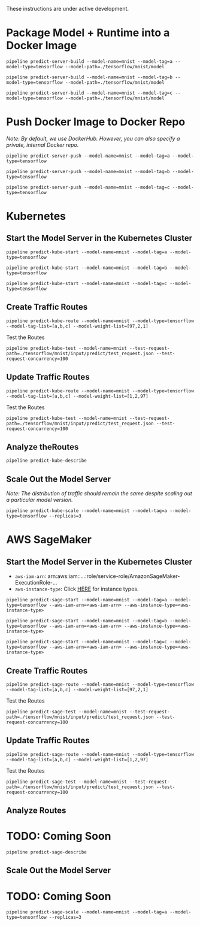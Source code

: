 These instructions are under active development.

# Package Model + Runtime into a Docker Image
```
pipeline predict-server-build --model-name=mnist --model-tag=a --model-type=tensorflow --model-path=./tensorflow/mnist/model
```
```
pipeline predict-server-build --model-name=mnist --model-tag=b --model-type=tensorflow --model-path=./tensorflow/mnist/model
```
```
pipeline predict-server-build --model-name=mnist --model-tag=c --model-type=tensorflow --model-path=./tensorflow/mnist/model
```

# Push Docker Image to Docker Repo
_Note:  By default, we use DockerHub.  However, you can also specify a private, internal Docker repo._
```
pipeline predict-server-push --model-name=mnist --model-tag=a --model-type=tensorflow
```
```
pipeline predict-server-push --model-name=mnist --model-tag=b --model-type=tensorflow 
```
```
pipeline predict-server-push --model-name=mnist --model-tag=c --model-type=tensorflow 
```

# Kubernetes
## Start the Model Server in the Kubernetes Cluster
```
pipeline predict-kube-start --model-name=mnist --model-tag=a --model-type=tensorflow 
```
```
pipeline predict-kube-start --model-name=mnist --model-tag=b --model-type=tensorflow 
```
```
pipeline predict-kube-start --model-name=mnist --model-tag=c --model-type=tensorflow 
```

## Create Traffic Routes
```
pipeline predict-kube-route --model-name=mnist --model-type=tensorflow --model-tag-list=[a,b,c] --model-weight-list=[97,2,1]
```

Test the Routes
```
pipeline predict-kube-test --model-name=mnist --test-request-path=./tensorflow/mnist/input/predict/test_request.json --test-request-concurrency=100
```

## Update Traffic Routes
```
pipeline predict-kube-route --model-name=mnist --model-type=tensorflow --model-tag-list=[a,b,c] --model-weight-list=[1,2,97]
```

Test the Routes
```
pipeline predict-kube-test --model-name=mnist --test-request-path=./tensorflow/mnist/input/predict/test_request.json --test-request-concurrency=100
```

## Analyze theRoutes
```
pipeline predict-kube-describe
```

## Scale Out the Model Server
_Note: The distribution of traffic should remain the same despite scaling out a particular model version._
```
pipeline predict-kube-scale --model-name=mnist --model-tag=a --model-type=tensorflow --replicas=3
```

# AWS SageMaker 
## Start the Model Server in the Kubernetes Cluster
* `aws-iam-arn`: arn:aws:iam::...:role/service-role/AmazonSageMaker-ExecutionRole-...
* `aws-instance-type`: Click [HERE](https://aws.amazon.com/sagemaker/pricing/instance-types/) for instance types.
```
pipeline predict-sage-start --model-name=mnist --model-tag=a --model-type=tensorflow --aws-iam-arn=<aws-iam-arn> --aws-instance-type=<aws-instance-type>
```
```
pipeline predict-sage-start --model-name=mnist --model-tag=b --model-type=tensorflow --aws-iam-arn=<aws-iam-arn> --aws-instance-type=<aws-instance-type>
```
```
pipeline predict-sage-start --model-name=mnist --model-tag=c --model-type=tensorflow --aws-iam-arn=<aws-iam-arn> --aws-instance-type=<aws-instance-type>
```

## Create Traffic Routes
```
pipeline predict-sage-route --model-name=mnist --model-type=tensorflow --model-tag-list=[a,b,c] --model-weight-list=[97,2,1]
```

Test the Routes
```
pipeline predict-sage-test --model-name=mnist --test-request-path=./tensorflow/mnist/input/predict/test_request.json --test-request-concurrency=100
```

## Update Traffic Routes
```
pipeline predict-sage-route --model-name=mnist --model-type=tensorflow --model-tag-list=[a,b,c] --model-weight-list=[1,2,97]
```

Test the Routes
```
pipeline predict-sage-test --model-name=mnist --test-request-path=./tensorflow/mnist/input/predict/test_request.json --test-request-concurrency=100
```

## Analyze Routes
# TODO:  Coming Soon
```
pipeline predict-sage-describe
```

## Scale Out the Model Server
# TODO:  Coming Soon
```
pipeline predict-sage-scale --model-name=mnist --model-tag=a --model-type=tensorflow --replicas=3
```
